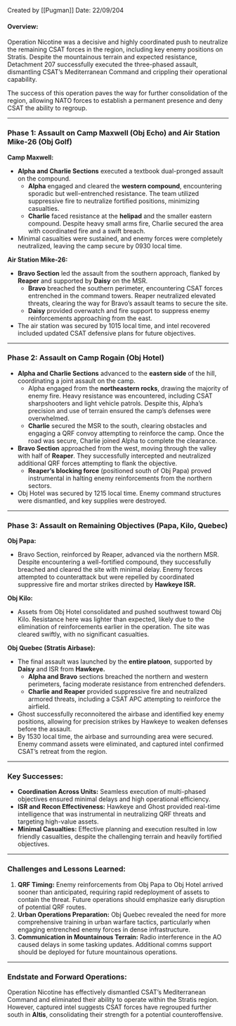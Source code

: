 Created by [[Pugman]]
Date: 22/09/204

#### **Overview:**

Operation Nicotine was a decisive and highly coordinated push to neutralize the remaining CSAT forces in the region, including key enemy positions on Stratis. Despite the mountainous terrain and expected resistance, Detachment 207 successfully executed the three-phased assault, dismantling CSAT’s Mediterranean Command and crippling their operational capability.

The success of this operation paves the way for further consolidation of the region, allowing NATO forces to establish a permanent presence and deny CSAT the ability to regroup.

---

### **Phase 1: Assault on Camp Maxwell (Obj Echo) and Air Station Mike-26 (Obj Golf)**

**Camp Maxwell:**

- **Alpha and Charlie Sections** executed a textbook dual-pronged assault on the compound.
    - **Alpha** engaged and cleared the **western compound**, encountering sporadic but well-entrenched resistance. The team utilized suppressive fire to neutralize fortified positions, minimizing casualties.
    - **Charlie** faced resistance at the **helipad** and the smaller eastern compound. Despite heavy small arms fire, Charlie secured the area with coordinated fire and a swift breach.
- Minimal casualties were sustained, and enemy forces were completely neutralized, leaving the camp secure by 0930 local time.

**Air Station Mike-26:**

- **Bravo Section** led the assault from the southern approach, flanked by **Reaper** and supported by **Daisy** on the MSR.
    - **Bravo** breached the southern perimeter, encountering CSAT forces entrenched in the command towers. Reaper neutralized elevated threats, clearing the way for Bravo’s assault teams to secure the site.
    - **Daisy** provided overwatch and fire support to suppress enemy reinforcements approaching from the east.
- The air station was secured by 1015 local time, and intel recovered included updated CSAT defensive plans for future objectives.

---

### **Phase 2: Assault on Camp Rogain (Obj Hotel)**

- **Alpha and Charlie Sections** advanced to the **eastern side** of the hill, coordinating a joint assault on the camp.
    - Alpha engaged from the **northeastern rocks**, drawing the majority of enemy fire. Heavy resistance was encountered, including CSAT sharpshooters and light vehicle patrols. Despite this, Alpha’s precision and use of terrain ensured the camp’s defenses were overwhelmed.
    - **Charlie** secured the MSR to the south, clearing obstacles and engaging a QRF convoy attempting to reinforce the camp. Once the road was secure, Charlie joined Alpha to complete the clearance.
- **Bravo Section** approached from the west, moving through the valley with half of **Reaper**. They successfully intercepted and neutralized additional QRF forces attempting to flank the objective.
    - **Reaper’s blocking force** (positioned south of Obj Papa) proved instrumental in halting enemy reinforcements from the northern sectors.
- Obj Hotel was secured by 1215 local time. Enemy command structures were dismantled, and key supplies were destroyed.

---

### **Phase 3: Assault on Remaining Objectives (Papa, Kilo, Quebec)**

**Obj Papa:**

- Bravo Section, reinforced by Reaper, advanced via the northern MSR. Despite encountering a well-fortified compound, they successfully breached and cleared the site with minimal delay. Enemy forces attempted to counterattack but were repelled by coordinated suppressive fire and mortar strikes directed by **Hawkeye ISR.**

**Obj Kilo:**

- Assets from Obj Hotel consolidated and pushed southwest toward Obj Kilo. Resistance here was lighter than expected, likely due to the elimination of reinforcements earlier in the operation. The site was cleared swiftly, with no significant casualties.

**Obj Quebec (Stratis Airbase):**

- The final assault was launched by the **entire platoon**, supported by **Daisy** and ISR from **Hawkeye.**
    - **Alpha and Bravo** sections breached the northern and western perimeters, facing moderate resistance from entrenched defenders.
    - **Charlie and Reaper** provided suppressive fire and neutralized armored threats, including a CSAT APC attempting to reinforce the airfield.
- Ghost successfully reconnoitered the airbase and identified key enemy positions, allowing for precision strikes by Hawkeye to weaken defenses before the assault.
- By 1530 local time, the airbase and surrounding area were secured. Enemy command assets were eliminated, and captured intel confirmed CSAT’s retreat from the region.

---

### **Key Successes:**

- **Coordination Across Units:** Seamless execution of multi-phased objectives ensured minimal delays and high operational efficiency.
- **ISR and Recon Effectiveness:** Hawkeye and Ghost provided real-time intelligence that was instrumental in neutralizing QRF threats and targeting high-value assets.
- **Minimal Casualties:** Effective planning and execution resulted in low friendly casualties, despite the challenging terrain and heavily fortified objectives.

---

### **Challenges and Lessons Learned:**

1. **QRF Timing:** Enemy reinforcements from Obj Papa to Obj Hotel arrived sooner than anticipated, requiring rapid redeployment of assets to contain the threat. Future operations should emphasize early disruption of potential QRF routes.
2. **Urban Operations Preparation:** Obj Quebec revealed the need for more comprehensive training in urban warfare tactics, particularly when engaging entrenched enemy forces in dense infrastructure.
3. **Communication in Mountainous Terrain:** Radio interference in the AO caused delays in some tasking updates. Additional comms support should be deployed for future mountainous operations.

---

### **Endstate and Forward Operations:**

Operation Nicotine has effectively dismantled CSAT’s Mediterranean Command and eliminated their ability to operate within the Stratis region. However, captured intel suggests CSAT forces have regrouped further south in **Altis**, consolidating their strength for a potential counteroffensive.